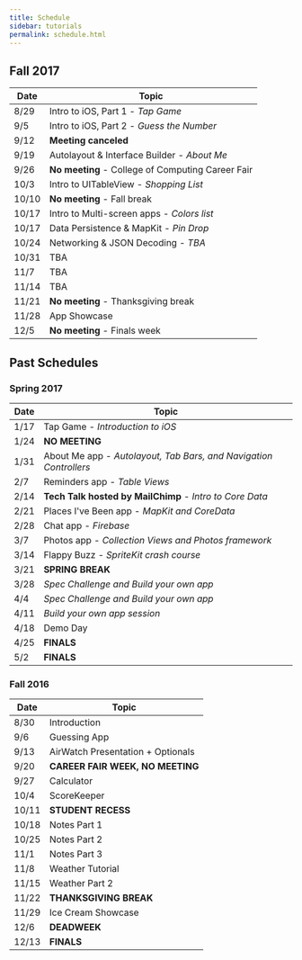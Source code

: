 ```yaml
---
title: Schedule
sidebar: tutorials
permalink: schedule.html
---
```


## Fall 2017

Date   | Topic
-------| -------------
8/29   | Intro to iOS, Part 1 - *Tap Game*
9/5    | Intro to iOS, Part 2 - *Guess the Number*
9/12   | **Meeting canceled**
9/19   | Autolayout & Interface Builder - *About Me*
9/26   | **No meeting** - College of Computing Career Fair
10/3   | Intro to UITableView - *Shopping List*
10/10  | **No meeting** - Fall break
10/17  | Intro to Multi-screen apps - *Colors list*
10/17  | Data Persistence & MapKit - *Pin Drop*
10/24  | Networking & JSON Decoding - *TBA*
10/31  | TBA
11/7   | TBA
11/14  | TBA
11/21  | **No meeting** - Thanksgiving break
11/28  | App Showcase
12/5   | **No meeting** - Finals week

## Past Schedules

### Spring 2017

Date   | Topic
-------| -------------
1/17   | Tap Game - *Introduction to iOS*
1/24   | **NO MEETING**
1/31   | About Me app - *Autolayout, Tab Bars, and Navigation Controllers*
2/7    | Reminders app - *Table Views*
2/14   | **Tech Talk hosted by MailChimp** - *Intro to Core Data*
2/21   | Places I've Been app - *MapKit and CoreData*
2/28   | Chat app - *Firebase*
3/7    | Photos app - *Collection Views and Photos framework*
3/14   | Flappy Buzz - *SpriteKit crash course*
3/21   | **SPRING BREAK**
3/28   | *Spec Challenge and Build your own app*
4/4    | *Spec Challenge and Build your own app*
4/11   | *Build your own app session*
4/18   | Demo Day
4/25   | **FINALS**
5/2    | **FINALS**

### Fall 2016

Date   | Topic
-------| -------------
8/30   | Introduction
9/6    | Guessing App
9/13   | AirWatch Presentation + Optionals
9/20   | **CAREER FAIR WEEK, NO MEETING**
9/27   | Calculator
10/4   | ScoreKeeper
10/11  | **STUDENT RECESS**
10/18  | Notes Part 1
10/25  | Notes Part 2
11/1   | Notes Part 3
11/8   | Weather Tutorial
11/15  | Weather Part 2
11/22  | **THANKSGIVING BREAK**
11/29  | Ice Cream Showcase
12/6   | **DEADWEEK**
12/13  | **FINALS**
